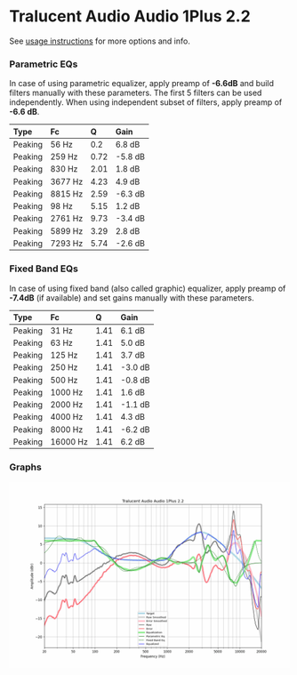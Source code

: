 # Tralucent Audio Audio 1Plus 2.2
See [usage instructions](https://github.com/jaakkopasanen/AutoEq#usage) for more options and info.

### Parametric EQs
In case of using parametric equalizer, apply preamp of **-6.6dB** and build filters manually
with these parameters. The first 5 filters can be used independently.
When using independent subset of filters, apply preamp of **-6.6 dB**.

| Type    | Fc      |    Q | Gain    |
|:--------|:--------|:-----|:--------|
| Peaking | 56 Hz   | 0.2  | 6.8 dB  |
| Peaking | 259 Hz  | 0.72 | -5.8 dB |
| Peaking | 830 Hz  | 2.01 | 1.8 dB  |
| Peaking | 3677 Hz | 4.23 | 4.9 dB  |
| Peaking | 8815 Hz | 2.59 | -6.3 dB |
| Peaking | 98 Hz   | 5.15 | 1.2 dB  |
| Peaking | 2761 Hz | 9.73 | -3.4 dB |
| Peaking | 5899 Hz | 3.29 | 2.8 dB  |
| Peaking | 7293 Hz | 5.74 | -2.6 dB |

### Fixed Band EQs
In case of using fixed band (also called graphic) equalizer, apply preamp of **-7.4dB**
(if available) and set gains manually with these parameters.

| Type    | Fc       |    Q | Gain    |
|:--------|:---------|:-----|:--------|
| Peaking | 31 Hz    | 1.41 | 6.1 dB  |
| Peaking | 63 Hz    | 1.41 | 5.0 dB  |
| Peaking | 125 Hz   | 1.41 | 3.7 dB  |
| Peaking | 250 Hz   | 1.41 | -3.0 dB |
| Peaking | 500 Hz   | 1.41 | -0.8 dB |
| Peaking | 1000 Hz  | 1.41 | 1.6 dB  |
| Peaking | 2000 Hz  | 1.41 | -1.1 dB |
| Peaking | 4000 Hz  | 1.41 | 4.3 dB  |
| Peaking | 8000 Hz  | 1.41 | -6.2 dB |
| Peaking | 16000 Hz | 1.41 | 6.2 dB  |

### Graphs
![](./Tralucent%20Audio%20Audio%201Plus%202.2.png)